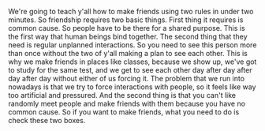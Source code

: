  We're going to teach y'all how to make friends using two rules in under two minutes. So friendship requires two basic things. First thing it requires is common cause. So people have to be there for a shared purpose. This is the first way that human beings bind together. The second thing that they need is regular unplanned interactions. So you need to see this person more than once without the two of y'all making a plan to see each other. This is why we make friends in places like classes, because we show up, we've got to study for the same test, and we get to see each other day after day after day after day without either of us forcing it. The problem that we run into nowadays is that we try to force interactions with people, so it feels like way too artificial and pressured. And the second thing is that you can't like randomly meet people and make friends with them because you have no common cause. So if you want to make friends, what you need to do is check these two boxes.
